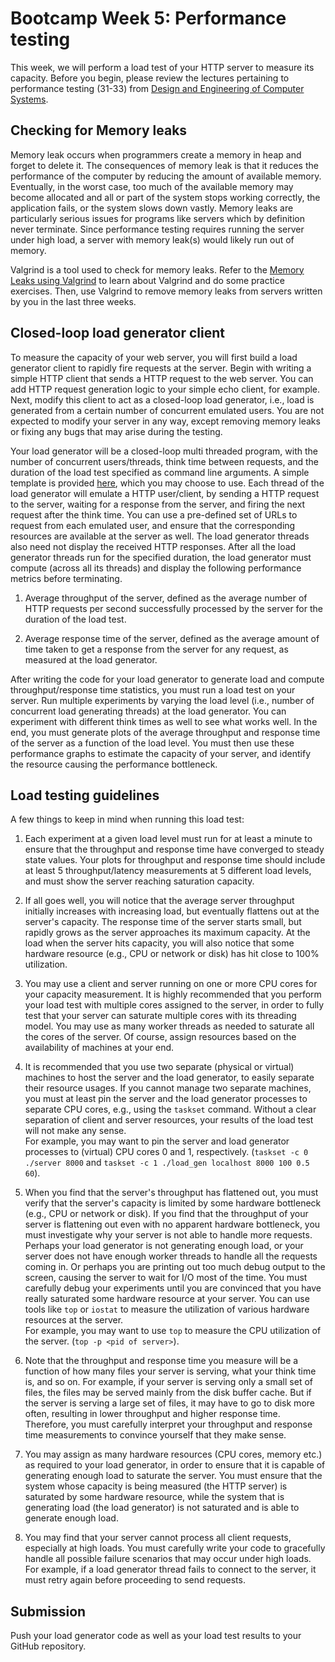 # Bootcamp Week 5: Performance testing

This week, we will perform a load test of your HTTP server to measure its capacity. Before you begin, please review the lectures pertaining to performance testing (31-33) from [Design and Engineering of Computer Systems](https://www.cse.iitb.ac.in/~mythili/decs/).

## Checking for Memory leaks

Memory leak occurs when programmers create a memory in heap and forget to delete it. The consequences of memory leak is that it reduces the performance of the computer by reducing the amount of available memory. Eventually, in the worst case, too much of the available memory may become allocated and all or part of the system stops working correctly, the application fails, or the system slows down vastly. Memory leaks are particularly serious issues for programs like servers which by definition never terminate. Since performance testing requires running the server under high load, a server with memory leak(s) would likely run out of memory.

Valgrind is a tool used to check for memory leaks. Refer to the [Memory Leaks using Valgrind](./valgrind/README.md) to learn about Valgrind and do some practice exercises. Then, use Valgrind to remove memory leaks from servers written by you in the last three weeks.

## Closed-loop load generator client

To measure the capacity of your web server, you will first build a load generator client to rapidly fire requests at the server. Begin with writing a simple HTTP client that sends a HTTP request to the web server. You can add HTTP request generation logic to your simple echo client, for example. Next, modify this client to act as a closed-loop load generator, i.e., load is generated from a certain number of concurrent emulated users. You are not expected to modify your server in any way, except removing memory leaks or fixing any bugs that may arise during the testing. 

Your load generator will be a closed-loop multi threaded program, with the number of concurrent users/threads, think time between requests, and the duration of the load test specified as command line arguments. A simple template is provided [here](./load_gen.c), which you may choose to use.  Each thread of the load generator will emulate a HTTP user/client, by sending a HTTP request to the server, waiting for a response from the server, and firing the next request after the think time. You can use a pre-defined set of URLs to request from each emulated user, and ensure that the corresponding resources are available at the server as well. The load generator threads also need not display the received HTTP responses. After all the load generator threads run for the specified duration, the load generator must compute (across all its threads) and display the following performance metrics before terminating.

1. Average throughput of the server, defined as the average number of HTTP requests per second successfully processed by the server for the duration of the load test.

2. Average response time of the server, defined as the average amount of time taken to get a response from the server for any request, as measured at the load generator.

After writing the code for your load generator to generate load and compute throughput/response time statistics, you must run a load test on your server. Run multiple experiments by varying the load level (i.e., number of concurrent load generating threads) at the load generator. You can experiment with different think times as well to see what works well. In the end, you must generate plots of the average throughput and response time of the server as a function of the load level. You must then use these performance graphs to estimate the capacity of your server, and identify the resource causing the performance bottleneck.

## Load testing guidelines

A few things to keep in mind when running this load test:

1. Each experiment at a given load level must run for at least a minute to ensure that the throughput and response time have converged to steady state values. Your plots for throughput and response time should include at least 5 throughput/latency measurements at 5 different load levels, and must show the server reaching saturation capacity.

2. If all goes well, you will notice that the average server throughput initially increases with increasing load, but eventually flattens out at the server's capacity. The response time of the server starts small, but rapidly grows as the server approaches its maximum capacity. At the load when the server hits capacity, you will also notice that some hardware resource (e.g., CPU or network or disk) has hit close to 100\% utilization.

3. You may use a client and server running on one or more CPU cores for your capacity measurement. It is highly recommended that you perform your load test with multiple cores assigned to the server, in order to fully test that your server can saturate multiple cores with its threading model. You may use as many worker threads as needed to saturate all the cores of the server. Of course, assign resources based on the availability of machines at your end.

4. It is recommended that you use two separate (physical or virtual) machines to host the server and the load generator, to easily separate their resource usages. If you cannot manage two separate machines, you must at least pin the server and the load generator processes to separate CPU cores, e.g., using the `taskset` command. Without a clear separation of client and server resources, your results of the load test will not make any sense.  
   For example, you may want to pin the server and load generator processes to (virtual) CPU cores 0 and 1, respectively. (`taskset -c 0 ./server 8000` and `taskset -c 1 ./load_gen localhost 8000 100 0.5 60`).

5. When you find that the server's throughput has flattened out, you must verify that the server's capacity is limited by some hardware bottleneck (e.g., CPU or network or disk). If you find that the throughput of your server is flattening out even with no apparent hardware bottleneck, you must investigate why your server is not able to handle more requests. Perhaps your load generator is not generating enough load, or your server does not have enough worker threads to handle all the requests coming in. Or perhaps you are printing out too much debug output to the screen, causing the server to wait for I/O most of the time. You must carefully debug your experiments until you are convinced that you have really saturated some hardware resource at your server. You can use tools like `top` or `iostat` to measure the utilization of various hardware resources at the server.  
   For example, you may want to use `top` to measure the CPU utilization of the server. (`top -p <pid of server>`).

6. Note that the throughput and response time you measure will be a function of how many files your server is serving, what your think time is, and so on. For example, if your server is serving only a small set of files, the files may be served mainly from the disk buffer cache. But if the server is serving a large set of files, it may have to go to disk more often, resulting in lower throughput and higher response time. Therefore, you must carefully interpret your throughput and response time measurements to convince yourself that they make sense.

7. You may assign as many hardware resources (CPU cores, memory etc.) as required to your load generator, in order to ensure that it is capable of generating enough load to saturate the server. You must ensure that the system whose capacity is being measured (the HTTP server) is saturated by some hardware resource, while the system that is generating load (the load generator) is not saturated and is able to generate enough load.

8. You may find that your server cannot process all client requests, especially at high loads. You must carefully write your code to gracefully handle all possible failure scenarios that may occur under high loads. For example, if a load generator thread fails to connect to the server, it must retry again before proceeding to send requests.

## Submission

Push your load generator code as well as your load test results to your GitHub repository.